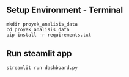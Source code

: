 ## Setup Environment - Terminal

```
mkdir proyek_analisis_data
cd proyek_analisis_data
pip install -r requirements.txt
```

## Run steamlit app

```
streamlit run dashboard.py
```
